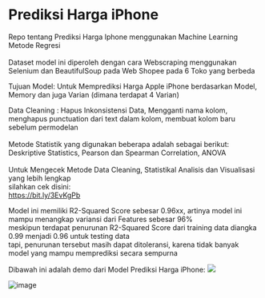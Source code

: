 # Prediksi Harga iPhone
Repo tentang Prediksi Harga Iphone menggunakan Machine Learning Metode Regresi<br>
<br>
Dataset model ini diperoleh dengan cara Webscraping menggunakan Selenium dan BeautifulSoup pada Web Shopee pada 6 Toko yang berbeda
<br>

Tujuan Model: Untuk Memprediksi Harga Apple iPhone berdasarkan Model, Memory dan juga Varian (dimana terdapat 4 Varian)

Data Cleaning : Hapus Inkonsistensi Data, Mengganti nama kolom, menghapus punctuation dari text dalam kolom, membuat kolom baru sebelum permodelan<br><br>
Metode Statistik yang digunakan beberapa adalah sebagai berikut:<br>
Deskriptive Statistics, Pearson dan Spearman Correlation, ANOVA<br>
<br>
Untuk Mengecek Metode Data Cleaning, Statistikal Analisis dan Visualisasi yang lebih lengkap<br>
silahkan cek disini:<br>
https://bit.ly/3EvKgPb

Model ini memiliki R2-Squared Score sebesar 0.96xx, artinya model ini mampu menangkap variansi dari Features sebesar 96%<br>
meskipun terdapat penurunan R2-Squared Score dari training data diangka 0.99 menjadi 0.96 untuk testing data<br>
tapi, penurunan tersebut masih dapat ditoleransi, karena tidak banyak model yang mampu memprediksi secara sempurna

Dibawah ini adalah demo dari Model Prediksi Harga iPhone:
![](https://imgur.com/a/obtbMEI)

![image](https://github.com/syaerulid/iphone_price_predictor/assets/119069839/2ae1f27d-81e5-43b5-bd94-02188649b5bd)

